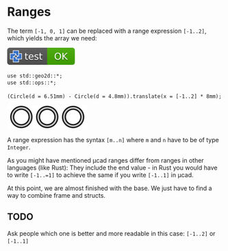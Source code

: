 # Ranges

The term `[-1, 0, 1]` can be replaced with a range expression `[-1..2]`, which yields the array we need:

[![test](.test/ranges.svg)](.test/ranges.log)

```µcad,ranges
use std::geo2d::*;
use std::ops::*;

(Circle(d = 6.51mm) - Circle(d = 4.8mm)).translate(x = [-1..2] * 8mm);
```

![Picture](.test/ranges-out.svg)

A range expression has the syntax `[m..n]` where `m` and `n` have to be of type `Integer`.

As you might have mentioned µcad ranges differ from ranges in other languages (like Rust):
They include the end value - in Rust you would have to write `[-1..=1]` to achieve the same
if you write `[-1..1]` in µcad.

At this point, we are almost finished with the base.
We just have to find a way to combine frame and structs.

## TODO

Ask people which one is better and more readable in this case: `[-1..2]` or `[-1..1]`
